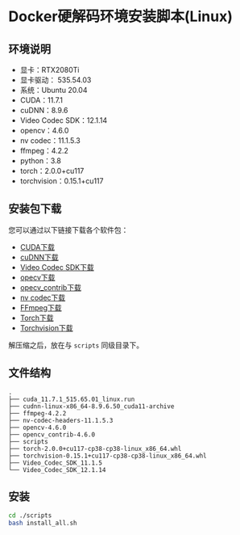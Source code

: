 # Docker硬解码环境安装脚本(Linux)

## 环境说明

- 显卡：RTX2080Ti
- 显卡驱动： 535.54.03
- 系统：Ubuntu 20.04
- CUDA：11.7.1
- cuDNN：8.9.6
- Video Codec SDK：12.1.14
- opencv：4.6.0
- nv codec：11.1.5.3
- ffmpeg：4.2.2
- python：3.8
- torch：2.0.0+cu117
- torchvision：0.15.1+cu117

## 安装包下载

您可以通过以下链接下载各个软件包：

- [CUDA下载](https://developer.download.nvidia.com/compute/cuda/11.7.1/local_installers/cuda_11.7.1_515.65.01_linux.run)
- [cuDNN下载](https://developer.nvidia.com/downloads/compute/cudnn/secure/8.9.6/local_installers/11.x/cudnn-linux-x86_64-8.9.6.50_cuda11-archive.tar.xz)
- [Video Codec SDK下载](https://developer.download.nvidia.com/designworks/video-codec-sdk/secure/12.1/Video_Codec_SDK_12.1.14.zip)
- [opecv下载](https://github.com/opencv/opencv/archive/4.6.0.zip)
- [opecv_contrib下载](https://github.com/opencv/opencv_contrib/archive/4.6.0.zip)
- [nv codec下载](https://github.com/FFmpeg/nv-codec-headers/releases/download/n11.1.5.3/nv-codec-headers-11.1.5.3.tar.gz)
- [FFmpeg下载](https://launchpad.net/ubuntu/+archive/primary/+sourcefiles/ffmpeg/7:4.2.2-1ubuntu1/ffmpeg_4.2.2.orig.tar.xz)
- [Torch下载](https://download.pytorch.org/whl/cu117/torch-2.0.0%2Bcu117-cp38-cp38-linux_x86_64.whl)
- [Torchvision下载](https://download.pytorch.org/whl/cu117/torchvision-0.15.1%2Bcu117-cp38-cp38-linux_x86_64.whl)

解压缩之后，放在与 `scripts` 同级目录下。

## 文件结构

```text
.
├── cuda_11.7.1_515.65.01_linux.run
├── cudnn-linux-x86_64-8.9.6.50_cuda11-archive
├── ffmpeg-4.2.2
├── nv-codec-headers-11.1.5.3
├── opencv-4.6.0
├── opencv_contrib-4.6.0
├── scripts
├── torch-2.0.0+cu117-cp38-cp38-linux_x86_64.whl
├── torchvision-0.15.1+cu117-cp38-cp38-linux_x86_64.whl
├── Video_Codec_SDK_11.1.5
└── Video_Codec_SDK_12.1.14
```

## 安装

```bash
cd ./scripts
bash install_all.sh
```
